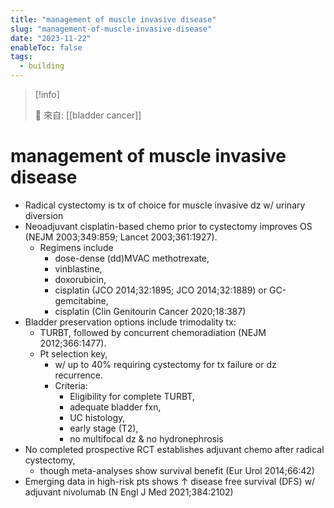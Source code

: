 ```yaml
---
title: "management of muscle invasive disease"
slug: "management-of-muscle-invasive-disease"
date: "2023-11-22"
enableToc: false
tags:
  - building
---
```


> [!info]
>
> 🌱 來自: [[bladder cancer]]

# management of muscle invasive disease

- Radical cystectomy is tx of choice for muscle invasive dz w/ urinary diversion
- Neoadjuvant cisplatin-based chemo prior to cystectomy improves OS (NEJM 2003;349:859; Lancet 2003;361:1927).
  - Regimens include
    - dose-dense (dd)MVAC methotrexate,
    - vinblastine,
    - doxorubicin,
    - cisplatin (JCO 2014;32:1895; JCO 2014;32:1889) or GC-gemcitabine,
    - cisplatin (Clin Genitourin Cancer 2020;18:387)
- Bladder preservation options include trimodality tx:
  - TURBT, followed by concurrent chemoradiation (NEJM 2012;366:1477).
  - Pt selection key,
    - w/ up to 40% requiring cystectomy for tx failure or dz recurrence.
    - Criteria:
      - Eligibility for complete TURBT,
      - adequate bladder fxn,
      - UC histology,
      - early stage (T2),
      - no multifocal dz & no hydronephrosis
- No completed prospective RCT establishes adjuvant chemo after radical cystectomy,
  - though meta-analyses show survival benefit (Eur Urol 2014;66:42)
- Emerging data in high-risk pts shows ↑ disease free survival (DFS) w/ adjuvant nivolumab (N Engl J Med 2021;384:2102)
